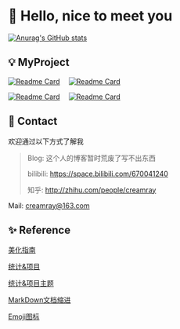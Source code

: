<!-- ### Hi there 👋 -->
# 👋 Hello, nice to meet you


[![Anurag's GitHub stats](https://github-readme-stats.vercel.app/api?username=creamray&theme=dracula&show_icons=true)](https://github.com/creamray/creamray)

## 💡 MyProject

[![Readme Card](https://github-readme-stats.vercel.app/api/pin/?username=creamray&repo=eduscan&theme=dracula&show_owner=true)](https://github.com/creamray/eduscan)
&emsp;[![Readme Card](https://github-readme-stats.vercel.app/api/pin/?username=creamray&repo=eduscan&theme=dracula&show_owner=true)](https://github.com/creamray/eduscan)

[![Readme Card](https://github-readme-stats.vercel.app/api/pin/?username=creamray&repo=eduscan&theme=dracula&show_owner=true)](https://github.com/creamray/eduscan)
&emsp;[![Readme Card](https://github-readme-stats.vercel.app/api/pin/?username=creamray&repo=eduscan&theme=dracula&show_owner=true)](https://github.com/creamray/eduscan)


## 📮 Contact
欢迎通过以下方式了解我
> Blog: 这个人的博客暂时荒废了写不出东西
> 
> bilibili: https://space.bilibili.com/670041240
>
> 知乎: http://zhihu.com/people/creamray

Mail: creamray@163.com

## ✨ Reference
[美化指南](https://blog.csdn.net/ZedTorpex/article/details/109064734)

[统计&项目](https://github.com/anuraghazra/github-readme-stats/blob/master/docs/readme_cn.md#%E8%87%AA%E5%AE%9A%E4%B9%89)

[统计&项目主题](https://github.com/anuraghazra/github-readme-stats/blob/master/themes/README.md)

[MarkDown文档缩进](https://blog.csdn.net/qq_27093465/article/details/113760476)

[Emoji图标](https://emojipedia.org/)
<!--
**creamray/creamray** is a ✨ _special_ ✨ repository because its `README.md` (this file) appears on your GitHub profile.
📮🏷️💡🚧
Here are some ideas to get you started:

- 🔭 I’m currently working on ...
- 🌱 I’m currently learning ...
- 👯 I’m looking to collaborate on ...
- 🤔 I’m looking for help with ...
- 💬 Ask me about ...
- 📫 How to reach me: ...
- 😄 Pronouns: ...
- ⚡ Fun fact: ...
-->
